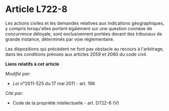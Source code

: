 # Article L722-8

Les actions civiles et les demandes relatives aux indications géographiques, y compris lorsqu'elles portent également sur une
question connexe de concurrence déloyale, sont exclusivement portées devant des tribunaux de grande instance, déterminés par
voie réglementaire.

Les dispositions qui précèdent ne font pas obstacle au recours à l'arbitrage, dans les conditions prévues aux articles 2059
et 2060 du code civil.

**Liens relatifs à cet article**

_Modifié par_:

  - Loi n°2011-525 du 17 mai 2011 - art. 196

_Cité par_:

  - Code de la propriété intellectuelle - art. D722-6 (V)
